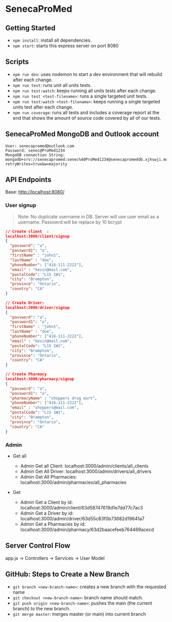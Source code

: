 # SenecaProMed

## Getting Started

- `npm install`: install all dependencies.
- `npm start`: starts this express server on port 8080

## Scripts

- `npm run dev`: uses nodemon to start a dev environment that will rebuild after each change.
- `npm run test`: runs unit all units tests.
- `npm run test:watch`: keeps running all units tests after each change.
- `npm run test <test-filename>`: runs a single targeted unit tests.
- `npm run test:watch <test-filename>`: keeps running a single targeted units test after each change.
- `npm run coverage`: runs all tests and includes a coverage report at the end that shows the amount of source code covered by all of our tests.

## SenecaProMed MongoDB and Outlook account

    User: senecapromed@outlook.com
    Password: senec@ProMed1234
    MongoDB connection String: mongodb+srv://senecapromed:senec%40ProMed1234@senecapromeddb.xjhswji.mongodb.net/UsersDB?retryWrites=true&w=majority

## API Endpoints

Base: <http://localhost:8080/>

### User signup

> Note: No duplicate username in DB. Server will use user email as a username. Passowrd:will be replace by 10 bcrypt

``` JSON
// Create client  :
localhost:3000/client/signup
{
  "password": "a",
  "password1": "a",
  "firstName" : "john1",
  "lastName" : "doe",
  "phoneNumber": ["416-111-2222"],
  "email" : "kevin@mail.com",
  "postalCode": "L1S 1W1",
  "city": "Brampton",
  "province": "Ontario",
  "country": "CA"
}

// Create Driver: 
localhost:3000/driver/signup
{
  "password": "a",
  "password1": "a",
  "firstName" : "john1",
  "lastName" : "doe",
  "phoneNumber": ["416-111-2222"],
  "email" : "kevin@mail.com",
  "postalCode": "L1S 1W1",
  "city": "Brampton",
  "province": "Ontario",
  "country": "CA"
}

// Create Pharmacy
localhost:3000/pharmacy/signup
{
  "password": "a",
  "password1": "a",
  "pharmacyName" : "shoppers drug mart",
  "phoneNumber": ["416-111-2222"],
  "email" : "shoppers@mail.com",
  "postalCode": "L1S 1W1",
  "city": "Brampton",
  "province": "Ontario",
  "country": "CA"
}
```

### Admin

- Get all
  - Admin Get all Client: localhost:3000/admin/clients/all_clients
  - Admin Get All Driver: localhost:3000/admin/drivers/all_drivers
  - Admin Get All Pharmacies: localhost:3000/admin/pharmacies/all_pharmacies

- Get
  - Admin Get a Client by id: localhost:3000/admin/client/63d58747619d1e7dd77c7ac3  
  - Admin Get a Driver by id: localhost:3000/admin/driver/63d55c83f0b73682d19641a7  
  - Admin Get a Pharmacies by id: localhost:3000/admin/pharmacy/63d2baacefeeb764469acecd  

## Server Control Flow

app.js -> Controllers -> Services -> User Model

## GitHub: Steps to Create a New Branch

- `git branch <new-branch-name>`: creates a new branch with the requested name
- `git checkout <new-branch-name>`: branch name should match.
- `git push origin <new-branch-name>`: pushes the main (the current branch) to the new branch.
- `git merge master`: merges master (or main) into current branch
